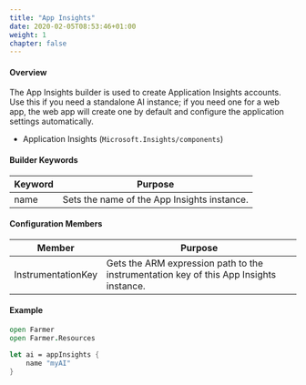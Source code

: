 ```yaml
---
title: "App Insights"
date: 2020-02-05T08:53:46+01:00
weight: 1
chapter: false
---
```


#### Overview
The App Insights builder is used to create Application Insights accounts. Use this if you need a standalone AI instance; if you need one for a web app, the web app will create one by default and configure the application settings automatically.

* Application Insights (`Microsoft.Insights/components`)

#### Builder Keywords

| Keyword | Purpose |
|-|-|
| name | Sets the name of the App Insights instance. |

#### Configuration Members

| Member | Purpose |
|-|-|
| InstrumentationKey | Gets the ARM expression path to the instrumentation key of this App Insights instance. |

#### Example

```fsharp
open Farmer
open Farmer.Resources

let ai = appInsights {
    name "myAI"
}
```